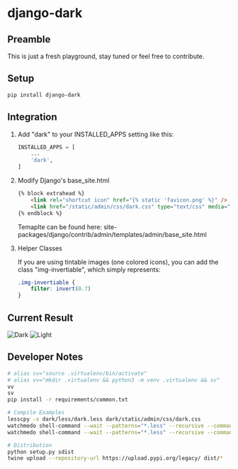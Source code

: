 # django-dark


## Preamble

This is just a fresh playground, stay tuned or feel free to contribute.

## Setup

```sh
pip install django-dark

```

## Integration

1) Add "dark" to your INSTALLED_APPS setting like this:

    ```python
    INSTALLED_APPS = [
        ...
        'dark',
    ]
    ```

2) Modify Django's base_site.html

    ```html
    {% block extrahead %}
        <link rel="shortcut icon" href="{% static 'favicon.png' %}" />
        <link href="/static/admin/css/dark.css" type="text/css" media="(prefers-color-scheme: dark)" rel="stylesheet">
    {% endblock %}
    ```
    Temaplte can be found here: site-packages/django/contrib/admin/templates/admin/base_site.html
    

3) Helper Classes

    If you are using tintable images (one colored icons), you can add the class "img-invertiable", which simply represents:

    ```css
    .img-invertiable {
        filter: invert(0.7)
    }
    ```


## Current Result

![Dark](https://github.com/contmp/django-dark/blob/master/demo/dark.png?raw=true)
![Light](https://github.com/contmp/django-dark/blob/master/demo/light.png?raw=true)


## Developer Notes

```sh
# alias sv="source .virtualenv/bin/activate"
# alias vv="mkdir .virtualenv && python3 -m venv .virtualenv && sv"
vv
sv
pip install -r requirements/common.txt

# Compile Examples
lesscpy -x dark/less/dark.less dark/static/admin/css/dark.css
watchmedo shell-command --wait --patterns="*.less" --recursive --command "lesscpy -V -x dark/less/dark.less dark/static/admin/css/dark.css"
watchmedo shell-command --wait --patterns="*.less" --recursive --command "lesscpy -V -x dark/less/dark.less dark/static/admin/css/dark.css && python manage.py collectstatic --noinput"

# Distribution
python setup.py sdist
twine upload --repository-url https://upload.pypi.org/legacy/ dist/*
```
